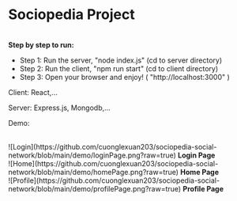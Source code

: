 <h1>Sociopedia Project</h1>
<br />
<b>Step by step to run:</b>
<ul>
    <li>
        Step 1: Run the server, "node index.js" (cd to server directory)
    </li>
    <li>
        Step 2: Run the client, "npm run start" (cd to client directory)
    </li>
    <li>
        Step 3: Open your browser and enjoy! ( "http://localhost:3000" )
    </li>
</ul>
<p>Client: React,...</p>
<p>Server: Express.js, Mongodb,...</p>
<p>Demo:</p>
<br/>
![Login](https://github.com/cuonglexuan203/sociopedia-social-network/blob/main/demo/loginPage.png?raw=true)
<b>Login Page</b>
<br/>
![Home](https://github.com/cuonglexuan203/sociopedia-social-network/blob/main/demo/homePage.png?raw=true)
<b>Home Page</b>
<br/>
![Profile](https://github.com/cuonglexuan203/sociopedia-social-network/blob/main/demo/profilePage.png?raw=true)
<b>Profile Page</b>



